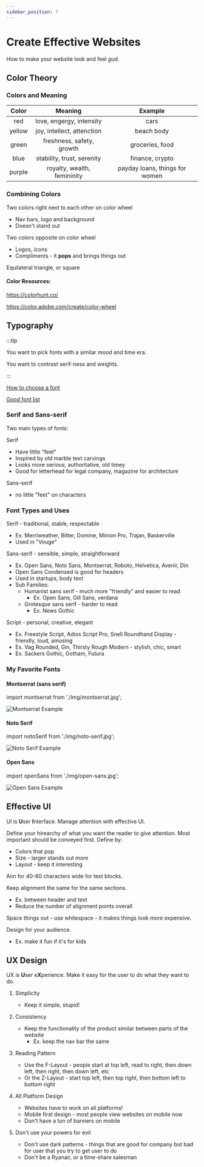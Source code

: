 ```yaml
---
sidebar_position: 7
---
```


# Create Effective Websites

How to make your website look and feel _gud_.

## Color Theory

### Colors and Meaning

| Color  |           Meaning           |            Example             |
| :----: | :-------------------------: | :----------------------------: |
|  red   |  love, engergy, intensity   |              cars              |
| yellow | joy, intellect, attenction  |           beach body           |
| green  |  freshness, safety, growth  |        groceries, food         |
|  blue  | stability, trust, serenity  |        finance, crypto         |
| purple | royalty, wealth, femininity | payday loans, things for women |

### Combining Colors

Two colors right next to each other on color wheel

- Nav bars, logo and background
- Doesn't stand out

Two colors opposite on color wheel

- Logos, icons
- Compliments - it **pops** and brings things out

Equilateral triangle, or square

#### Color Resources:

https://colorhunt.co/

https://color.adobe.com/create/color-wheel

## Typography

:::tip

You want to pick fonts with a similar mood and time era.

You want to contrast serif-ness and weights.

:::

[How to choose a font](https://fonts.google.com/knowledge/choosing_type/emotive_considerations_for_choosing_typefaces)

[Good font list](https://kinsta.com/blog/best-google-fonts/)

### Serif and Sans-serif

Two main types of fonts:

Serif

- Have little "feet"
- Inspired by old marble text carvings
- Looks more serious, authoritative, old timey
- Good for letterhead for legal company, magazine for architecture

Sans-serif

- no little "feet" on characters

### Font Types and Uses

Serif - traditional, stable, respectable

- Ex. Merriweather, Bitter, Domine, Minion Pro, Trajan, Baskerville
- Used in "Vouge"

Sans-serif - sensible, simple, straightforward

- Ex. Open Sans, Noto Sans, Montserrat, Roboto, Helvetica, Avenir, Din
- Open Sans Condensed is good for headers
- Used in startups, body text
- Sub Families:
  - Humanist sans serif - much more "friendly" and easier to read
    - Ex. Open Sans, Gill Sans, verdana
  - Grotesque sans serif - harder to read
    - Ex. News Gothic

Script - personal, creative, elegant

- Ex. Freestyle Script, Adios Script Pro, Snell Roundhand
  Display - friendly, loud, amusing
- Ex. Vag Rounded, Gin, Thirsty Rough
  Modern - stylish, chic, smart
- Ex. Sackers Gothic, Gotham, Futura

### My Favorite Fonts

#### Montserrat (sans serif)

import montserrat from './img/montserrat.jpg';

<img src={montserrat} alt="Montserrat Example" style={{width:350}}/>

#### Noto Serif

import notoSerif from './img/noto-serif.jpg';

<img src={notoSerif} alt="Noto Serif Example" style={{width:350}}/>

#### Open Sans

import openSans from './img/open-sans.jpg';

<img src={openSans} alt="Open Sans Example" style={{width:350}}/>

## Effective UI

UI is **U**ser **I**nterface. Manage attention with effective UI.

Define your hirearchy of what you want the reader to give attention. Most important should be conveyed first. Define by:

- Colors that pop
- Size - larger stands out more
- Layout - keep it interesting

Aim for 40-60 characters wide for text blocks.

Keep alignment the same for the same sections.

- Ex. between header and text
- Reduce the number of alignment points overall

Space things out - use whitespace - it makes things look more expensive.

Design for your audience.

- Ex. make it fun if it's for kids

## UX Design

UX is **U**ser e**X**perience. Make it easy for the user to do what they want to do.

1. Simplicity

   - Keep it simple, stupid!

2. Consistency

   - Keep the functionality of the product similar between parts of the website
     - Ex. keep the nav bar the same

3. Reading Pattern

   - Use the F-Layout - people start at top left, read to right, then down left, then right, then down left, etc
   - Or the Z-Layout - start top left, then top right, then bottom left to bottom right

4. All Platform Design

   - Websites have to work on all platforms!
   - Mobile first design - most people view websites on mobile now
   - Don't have a ton of banners on mobile

5. Don't use your powers for evil

   - Don't use dark patterns - things that are good for company but bad for user that you try to get user to do
   - Don't be a Ryanair, or a time-share salesman
